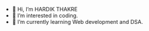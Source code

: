 - 👋 Hi, I’m HARDIK THAKRE
- 👀 I’m interested in coding.
- 🌱 I’m currently learning Web development and DSA.

<!---
blackkittenop/blackkittenop is a ✨ special ✨ repository because its `README.md` (this file) appears on your GitHub profile.
You can click the Preview link to take a look at your changes.
--->
